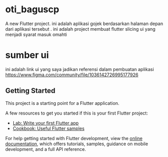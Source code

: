 # oti_baguscp

A new Flutter project. ini adalah aplikasi gojek berdasarkan halaman depan dari aplikasi tersebut .
ini adalah project membuat flutter slicing ui yang menjadi syarat masuk omahti 

# sumber ui 
ini adalah link ui yang saya jadikan referensi dalam pembuatan aplikasi 
https://www.figma.com/community/file/1036142726995177926


## Getting Started

This project is a starting point for a Flutter application.

A few resources to get you started if this is your first Flutter project:

- [Lab: Write your first Flutter app](https://docs.flutter.dev/get-started/codelab)
- [Cookbook: Useful Flutter samples](https://docs.flutter.dev/cookbook)

For help getting started with Flutter development, view the
[online documentation](https://docs.flutter.dev/), which offers tutorials,
samples, guidance on mobile development, and a full API reference.
